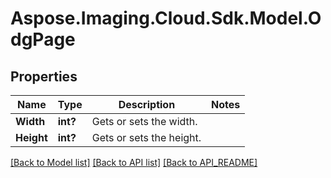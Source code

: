 # Aspose.Imaging.Cloud.Sdk.Model.OdgPage
## Properties

Name | Type | Description | Notes
------------ | ------------- | ------------- | -------------
**Width** | **int?** | Gets or sets the width. | 
**Height** | **int?** | Gets or sets the height. | 

[[Back to Model list]](API_README.md#documentation-for-models) [[Back to API list]](API_README.md#documentation-for-api-endpoints) [[Back to API_README]](API_README.md)

